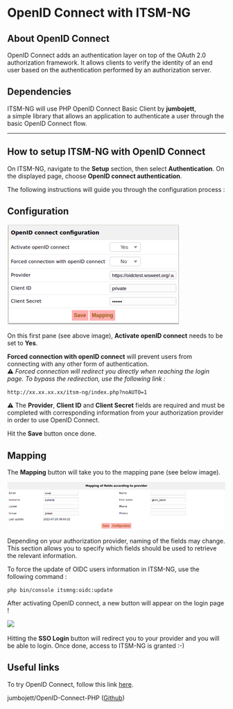 # OpenID Connect with ITSM-NG

## About OpenID Connect
OpenID Connect adds an authentication layer on top of the OAuth 2.0 authorization framework. It allows clients to verify the identity of an end user based on the authentication performed by an authorization server.

## Dependencies

ITSM-NG will use PHP OpenID Connect Basic Client by **jumbojett**, \
a simple library that allows an application to authenticate a user through the basic OpenID Connect flow.

___
## How to setup ITSM-NG with OpenID Connect

On ITSM-NG, navigate to the **Setup** section, then select **Authentication**. On the displayed page, choose **OpenID connect authentication**. 

The following instructions will guide you through the configuration process : 

## Configuration

![](img/oidc/oidc_config.png)

On this first pane (see above image), **Activate openID connect** needs to be set to **Yes**.

**Forced connection with openID connect** will prevent users from connecting with any other form of authentication. \
**⚠** *Forced connection will redirect you directly when reaching the login page. To bypass the redirection, use the following link :*
```
http://xx.xx.xx.xx/itsm-ng/index.php?noAUTO=1
```

**⚠** The **Provider**, **Client ID** and **Client Secret** fields are required and must be completed with corresponding information from your authorization provider in order to use OpenID Connect.

Hit the **Save** button once done. 

## Mapping
The **Mapping** button will take you to the mapping pane (see below image). 

![](img/oidc/oidc_mapping.png)

Depending on your authorization provider, naming of the fields may change. This section allows you to specify which fields should be used to retrieve the relevant information.

To force the update of OIDC users information in ITSM-NG, use the following command :
```
php bin/console itsmng:oidc:update
```

After activating OpenID connect, a new button will appear on the login page !


![](img/oidc/oidc_login.png)

Hitting the **SSO Login** button will redirect you to your provider and you will be able to login. Once done, access to ITSM-NG is granted :-)

## Useful links

To try OpenID Connect, follow this link [here](https://oidctest.wsweet.org//oauth2).

jumbojett/OpenID-Connect-PHP ([Github](https://github.com/jumbojett/OpenID-Connect-PHP))

